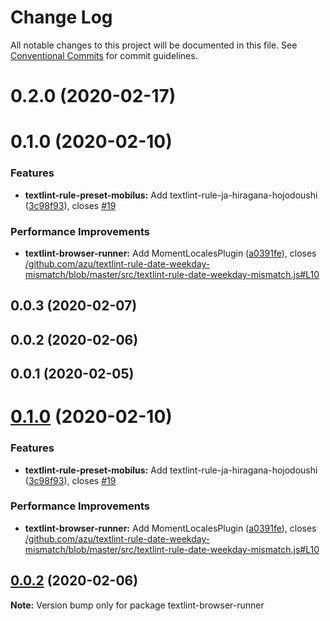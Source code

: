 # Change Log

All notable changes to this project will be documented in this file.
See [Conventional Commits](https://conventionalcommits.org) for commit guidelines.

# 0.2.0 (2020-02-17)



# 0.1.0 (2020-02-10)


### Features

* **textlint-rule-preset-mobilus:** Add textlint-rule-ja-hiragana-hojodoushi ([3c98f93](https://github.com/mobilusoss/textlint-browser-runner/commit/3c98f932b52a3f17ba687facc1055c160fb69490)), closes [#19](https://github.com/mobilusoss/textlint-browser-runner/issues/19)


### Performance Improvements

* **textlint-browser-runner:** Add MomentLocalesPlugin ([a0391fe](https://github.com/mobilusoss/textlint-browser-runner/commit/a0391fe456b01d142c29d6ff9b712fb3faad9601)), closes [/github.com/azu/textlint-rule-date-weekday-mismatch/blob/master/src/textlint-rule-date-weekday-mismatch.js#L10](https://github.com//github.com/azu/textlint-rule-date-weekday-mismatch/blob/master/src/textlint-rule-date-weekday-mismatch.js/issues/L10)



## 0.0.3 (2020-02-07)



## 0.0.2 (2020-02-06)



## 0.0.1 (2020-02-05)





# [0.1.0](https://github.com/mobilusoss/textlint-browser-runner/compare/v0.0.3...v0.1.0) (2020-02-10)


### Features

* **textlint-rule-preset-mobilus:** Add textlint-rule-ja-hiragana-hojodoushi ([3c98f93](https://github.com/mobilusoss/textlint-browser-runner/commit/3c98f932b52a3f17ba687facc1055c160fb69490)), closes [#19](https://github.com/mobilusoss/textlint-browser-runner/issues/19)


### Performance Improvements

* **textlint-browser-runner:** Add MomentLocalesPlugin ([a0391fe](https://github.com/mobilusoss/textlint-browser-runner/commit/a0391fe456b01d142c29d6ff9b712fb3faad9601)), closes [/github.com/azu/textlint-rule-date-weekday-mismatch/blob/master/src/textlint-rule-date-weekday-mismatch.js#L10](https://github.com//github.com/azu/textlint-rule-date-weekday-mismatch/blob/master/src/textlint-rule-date-weekday-mismatch.js/issues/L10)





## [0.0.2](https://github.com/mobilusoss/textlint-browser-runner/compare/v0.0.1...v0.0.2) (2020-02-06)

**Note:** Version bump only for package textlint-browser-runner

